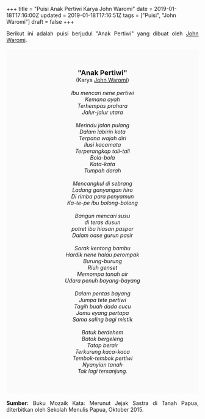 +++
title = "Puisi Anak Pertiwi Karya John Waromi"
date = 2019-01-18T17:16:00Z
updated = 2019-01-18T17:16:51Z
tags = ["Puisi", "John Waromi"]
draft = false
+++

<div dir="ltr" style="text-align: left;" trbidi="on"><div style="text-align: justify;">Berikut ini adalah puisi berjudul "Anak Pertiwi" yang dibuat oleh <a href="https://id.wikipedia.org/wiki/John_Waromi" target="_blank">John Waromi</a>. </div><br /><div style="background: #FAFAFA; font-size: 14px; height: auto; margin: 0 auto; padding: 50px; text-align: center; width: auto;"><span style="font-size: 18px;"><b>"Anak Pertiwi"</b></span><br />(Karya <a href="https://www.sekata.web.id/tags/john-waromi" target="_blank">John Waromi</a>) <br /><br /><i>Ibu mencari nene pertiwi<br />Kemana ayah<br />Terhempas prahara<br />Jalur-jalur utara<br /><br />Merindu jalan pulang<br />Dalam labirin kota<br />Terpana wajah diri<br />Ilusi kacamata<br />Terperangkap tali-tali<br />Bola-bola<br />Kata-kata<br />Tumpah darah<br /><br />Mencangkul di sebrang<br />Ladang ganyangan hiro<br />Di rimba para penyamun<br />Ka-te-pe ibu bolong-bolong<br /><br />Bangun mencari susu<br />di teras dusun<br />potret ibu hiasan paspor<br />Dalam oase gurun pasir<br /><br />Sorak kentong bambu<br />Hardik nene halau perompak<br />Burung-burung<br />Riuh genset<br />Memompa tanah air<br />Udara penuh bayang-bayang<br /><br />Dalam pentas bayang<br />Jumpa tete pertiwi<br />Tagih buah dada cucu<br />Jamu eyang  pertapa<br />Sama saling bagi mistik<br /><br />Batuk berdehem<br />Batok bergeleng<br />Tatap berair<br />Terkurung kaca-kaca<br />Tembok-tembok pertiwi<br />Nyanyian tanah<br />Tak lagi tersanjung.</i> </div><br /><div style="text-align: justify;"><b>Sumber:</b> Buku Mozaik Kata: Merunut Jejak Sastra di Tanah Papua, diterbitkan oleh Sekolah Menulis Papua, Oktober 2015.</div></div>
